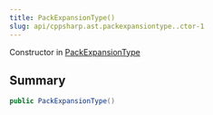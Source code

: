 ```yaml
---
title: PackExpansionType()
slug: api/cppsharp.ast.packexpansiontype..ctor-1
---
```

Constructor in [PackExpansionType](/api/cppsharp/ast/packexpansiontype)

## Summary



```csharp
public PackExpansionType()
```


